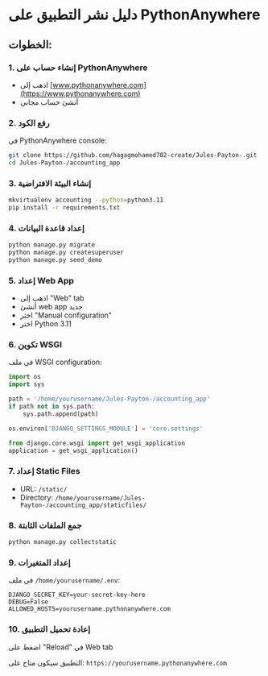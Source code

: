 # دليل نشر التطبيق على PythonAnywhere

## الخطوات:

### 1. إنشاء حساب على PythonAnywhere
- اذهب إلى [www.pythonanywhere.com](https://www.pythonanywhere.com)
- أنشئ حساب مجاني

### 2. رفع الكود
في PythonAnywhere console:
```bash
git clone https://github.com/hagagmohamed702-create/Jules-Payton-.git
cd Jules-Payton-/accounting_app
```

### 3. إنشاء البيئة الافتراضية
```bash
mkvirtualenv accounting --python=python3.11
pip install -r requirements.txt
```

### 4. إعداد قاعدة البيانات
```bash
python manage.py migrate
python manage.py createsuperuser
python manage.py seed_demo
```

### 5. إعداد Web App
- اذهب إلى "Web" tab
- أنشئ web app جديد
- اختر "Manual configuration"
- اختر Python 3.11

### 6. تكوين WSGI
في ملف WSGI configuration:
```python
import os
import sys

path = '/home/yourusername/Jules-Payton-/accounting_app'
if path not in sys.path:
    sys.path.append(path)

os.environ['DJANGO_SETTINGS_MODULE'] = 'core.settings'

from django.core.wsgi import get_wsgi_application
application = get_wsgi_application()
```

### 7. إعداد Static Files
- URL: `/static/`
- Directory: `/home/yourusername/Jules-Payton-/accounting_app/staticfiles/`

### 8. جمع الملفات الثابتة
```bash
python manage.py collectstatic
```

### 9. إعداد المتغيرات
في ملف `/home/yourusername/.env`:
```
DJANGO_SECRET_KEY=your-secret-key-here
DEBUG=False
ALLOWED_HOSTS=yourusername.pythonanywhere.com
```

### 10. إعادة تحميل التطبيق
اضغط على "Reload" في Web tab

التطبيق سيكون متاح على: `https://yourusername.pythonanywhere.com`